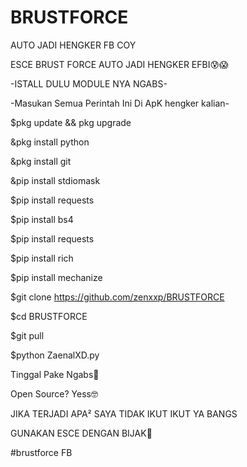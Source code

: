# BRUSTFORCE
AUTO JADI HENGKER FB COY

ESCE BRUST FORCE AUTO JADI HENGKER EFBI😰😱

-ISTALL DULU MODULE NYA NGABS-

-Masukan Semua Perintah Ini Di ApK hengker kalian-

$pkg update && pkg upgrade

&pkg install python

&pkg install git

&pip install stdiomask

$pip install requests

$pip install bs4

$pip install requests

$pip install rich

$pip install mechanize

$git clone https://github.com/zenxxp/BRUSTFORCE

$cd BRUSTFORCE

$git pull

$python ZaenalXD.py


Tinggal Pake Ngabs🥵

Open Source? Yess🤓

JIKA TERJADI APA² SAYA TIDAK IKUT IKUT YA BANGS

GUNAKAN ESCE DENGAN BIJAK🤲

#brustforce FB
